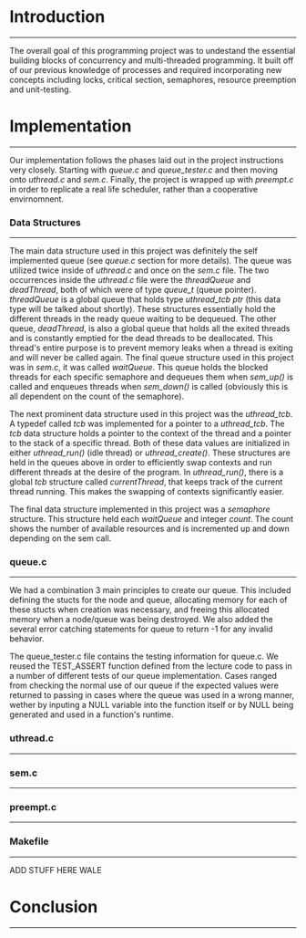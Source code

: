 # Introduction
------
The overall goal of this programming project was to undestand the essential building blocks of concurrency and multi-threaded programming. It built off of our previous knowledge of processes and required incorporating new concepts including locks, critical section, semaphores, resource preemption and unit-testing.
# Implementation
------
Our implementation follows the phases laid out in the project instructions very closely. Starting with *queue.c* and *queue_tester.c* and then moving onto *uthread.c* and *sem.c*. Finally, the project is wrapped up with *preempt.c* in order to replicate a real life scheduler, rather than a cooperative envirnomnent. 
### Data Structures
------
The main data structure used in this project was definitely the self implemented queue (see *queue.c* section for more details). The queue was utilized twice inside of *uthread.c* and once on the *sem.c* file. The two occurrences inside the *uthread.c* file were the *threadQueue* and *deadThread*, both of which were of type *queue_t* (queue pointer). *threadQueue* is a global queue that holds type *uthread_tcb ptr* (this data type will be talked about shortly). These structures essentially hold the different threads in the ready queue waiting to be dequeued. The other queue, *deadThread*, is also a global queue that holds all the exited threads and is constantly emptied for the dead threads to be deallocated. This thread's entire purpose is to prevent memory leaks when a thread is exiting and will never be called again. The final queue structure used in this project was in *sem.c*, it was called *waitQueue*. This queue holds the blocked threads for each specific semaphore and dequeues them when *sem_up()* is called and enqueues threads when *sem_down()* is called (obviously this is all dependent on the count of the semaphore). 

The next prominent data structure used in this project was the *uthread_tcb*. A typedef called *tcb* was implemented for a pointer to a *uthread_tcb*. The *tcb* data structure holds a pointer to the context of the thread and a pointer to the stack of a specific thread. Both of these data values are initialized in either *uthread_run()* (idle thread) or *uthread_create()*. These structures are held in the queues above in order to efficiently swap contexts and run different threads at the desire of the program. In *uthread_run()*, there is a global *tcb* structure called *currentThread*, that keeps track of the current thread running. This makes the swapping of contexts significantly easier. 

The final data structure implemented in this project was a *semaphore* structure. This structure held each *waitQueue* and integer *count*. The count shows the number of available resources and is incremented up and down depending on the sem call. 
### queue.c
------
We had a combination 3 main principles to create our queue. This included defining the stucts for the node and queue, allocating memory for each of these stucts when creation was necessary, and freeing this allocated memory when a node/queue was being destroyed. We also added the several error catching statements for queue to return -1 for any invalid behavior.

The queue_tester.c file contains the testing information for queue.c. We reused the TEST_ASSERT function defined from the lecture code to pass in a number of different tests of our queue implementation. Cases ranged from checking the normal use of our queue if the expected values were returned to passing in cases where the queue was used in a wrong manner, wether by inputing a NULL variable into the function itself or by NULL being generated and used in a function's runtime.
### uthread.c
------
### sem.c
------
### preempt.c
------
### Makefile
------
ADD STUFF HERE WALE
# Conclusion
------
